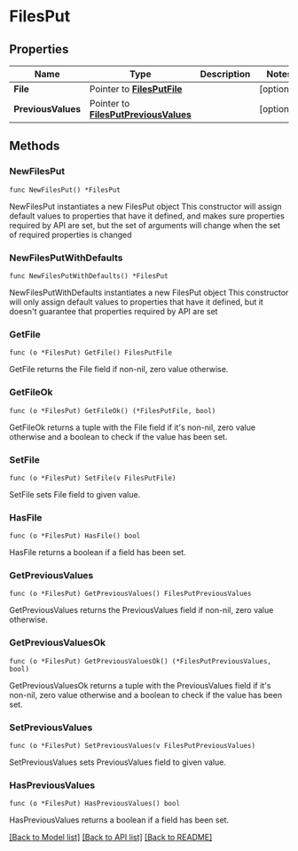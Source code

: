 # FilesPut

## Properties

Name | Type | Description | Notes
------------ | ------------- | ------------- | -------------
**File** | Pointer to [**FilesPutFile**](FilesPutFile.md) |  | [optional] 
**PreviousValues** | Pointer to [**FilesPutPreviousValues**](FilesPutPreviousValues.md) |  | [optional] 

## Methods

### NewFilesPut

`func NewFilesPut() *FilesPut`

NewFilesPut instantiates a new FilesPut object
This constructor will assign default values to properties that have it defined,
and makes sure properties required by API are set, but the set of arguments
will change when the set of required properties is changed

### NewFilesPutWithDefaults

`func NewFilesPutWithDefaults() *FilesPut`

NewFilesPutWithDefaults instantiates a new FilesPut object
This constructor will only assign default values to properties that have it defined,
but it doesn't guarantee that properties required by API are set

### GetFile

`func (o *FilesPut) GetFile() FilesPutFile`

GetFile returns the File field if non-nil, zero value otherwise.

### GetFileOk

`func (o *FilesPut) GetFileOk() (*FilesPutFile, bool)`

GetFileOk returns a tuple with the File field if it's non-nil, zero value otherwise
and a boolean to check if the value has been set.

### SetFile

`func (o *FilesPut) SetFile(v FilesPutFile)`

SetFile sets File field to given value.

### HasFile

`func (o *FilesPut) HasFile() bool`

HasFile returns a boolean if a field has been set.

### GetPreviousValues

`func (o *FilesPut) GetPreviousValues() FilesPutPreviousValues`

GetPreviousValues returns the PreviousValues field if non-nil, zero value otherwise.

### GetPreviousValuesOk

`func (o *FilesPut) GetPreviousValuesOk() (*FilesPutPreviousValues, bool)`

GetPreviousValuesOk returns a tuple with the PreviousValues field if it's non-nil, zero value otherwise
and a boolean to check if the value has been set.

### SetPreviousValues

`func (o *FilesPut) SetPreviousValues(v FilesPutPreviousValues)`

SetPreviousValues sets PreviousValues field to given value.

### HasPreviousValues

`func (o *FilesPut) HasPreviousValues() bool`

HasPreviousValues returns a boolean if a field has been set.


[[Back to Model list]](../README.md#documentation-for-models) [[Back to API list]](../README.md#documentation-for-api-endpoints) [[Back to README]](../README.md)


